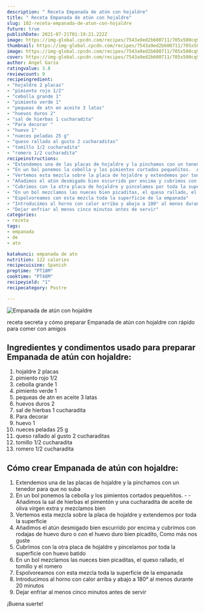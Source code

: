 ```yaml
---
description: " Receta Empanada de atún con hojaldre"
title: " Receta Empanada de atún con hojaldre"
slug: 102-receta-empanada-de-atun-con-hojaldre
future: true
publishDate: 2021-07-21T01:19:21.222Z
image: https://img-global.cpcdn.com/recipes/7543a9ed2b600711/705x500cq90/empanada-de-atun-con-hojaldre-foto-principal.jpg
thumbnail: https://img-global.cpcdn.com/recipes/7543a9ed2b600711/705x500cq90/empanada-de-atun-con-hojaldre-foto-principal.jpg
image: https://img-global.cpcdn.com/recipes/7543a9ed2b600711/705x500cq90/empanada-de-atun-con-hojaldre-foto-principal.jpg
cover: https://img-global.cpcdn.com/recipes/7543a9ed2b600711/705x500cq90/empanada-de-atun-con-hojaldre-foto-principal.jpg
author: Angel Garza
ratingvalue: 3.8
reviewcount: 9
recipeingredient:
- "hojaldre 2 placas"
- "pimiento rojo 1/2"
- "cebolla grande 1"
- "pimiento verde 1"
- "pequeas de atn en aceite 3 latas"
- "huevos duros 2"
- "sal de hierbas 1 cucharadita"
- "Para decorar "
- "huevo 1"
- "nueces peladas 25 g"
- "queso rallado al gusto 2 cucharaditas"
- "tomillo 1/2 cucharadita"
- "romero 1/2 cucharadita"
recipeinstructions:
- "Extendemos una de las placas de hojaldre y la pinchamos con un tenedor para que no suba"
- "En un bol ponemos la cebolla y los pimientos cortados pequeñitos.  Añadimos la sal de hierbas el pimentón y una cucharadita de aceite de oliva virgen extra y mezclamos bien"
- "Vertemos esta mezcla sobre la placa de hojaldre y extendemos por toda la superficie"
- "Añadimos el atún desmigado bien escurrido por encima y cubrimos con rodajas de huevo duro o con el huevo duro bien picadito, Como más nos guste"
- "Cubrimos con la otra placa de hojaldre y pincelamos por toda la superficie con huevo batido"
- "En un bol mezclamos las nueces bien picaditas, el queso rallado, el tomillo y el romero"
- "Espolvoreamos con esta mezcla toda la superficie de la empanada"
- "Introducimos al horno con calor arriba y abajo a 180° al menos durante 20 minutos"
- "Dejar enfriar al menos cinco minutos antes de servir"
categories:
- receta
tags:
- empanada
- de
- atn

katakunci: empanada de atn 
nutrition: 122 calories
recipecuisine: Spanish
preptime: "PT18M"
cooktime: "PT48M"
recipeyield: "1"
recipecategory: Postre

---
```



![Empanada de atún con hojaldre](https://img-global.cpcdn.com/recipes/7543a9ed2b600711/705x500cq90/empanada-de-atun-con-hojaldre-foto-principal.jpg)

receta secreta y cómo preparar Empanada de atún con hojaldre con rápido para comer con amigos

<!--inarticleads1-->

## Ingredientes y condimentos usado para preparar Empanada de atún con hojaldre:

1. hojaldre 2 placas
1. pimiento rojo 1/2
1. cebolla grande 1
1. pimiento verde 1
1. pequeas de atn en aceite 3 latas
1. huevos duros 2
1. sal de hierbas 1 cucharadita
1. Para decorar 
1. huevo 1
1. nueces peladas 25 g
1. queso rallado al gusto 2 cucharaditas
1. tomillo 1/2 cucharadita
1. romero 1/2 cucharadita



<!--inarticleads2-->

## Cómo crear Empanada de atún con hojaldre:

1. Extendemos una de las placas de hojaldre y la pinchamos con un tenedor para que no suba
1. En un bol ponemos la cebolla y los pimientos cortados pequeñitos. -  - Añadimos la sal de hierbas el pimentón y una cucharadita de aceite de oliva virgen extra y mezclamos bien
1. Vertemos esta mezcla sobre la placa de hojaldre y extendemos por toda la superficie
1. Añadimos el atún desmigado bien escurrido por encima y cubrimos con rodajas de huevo duro o con el huevo duro bien picadito, Como más nos guste
1. Cubrimos con la otra placa de hojaldre y pincelamos por toda la superficie con huevo batido
1. En un bol mezclamos las nueces bien picaditas, el queso rallado, el tomillo y el romero
1. Espolvoreamos con esta mezcla toda la superficie de la empanada
1. Introducimos al horno con calor arriba y abajo a 180° al menos durante 20 minutos
1. Dejar enfriar al menos cinco minutos antes de servir



¡Buena suerte!

